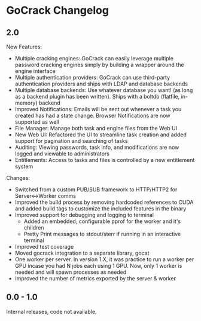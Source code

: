 # GoCrack Changelog

## 2.0

New Features:

* Multiple cracking engines: GoCrack can easily leverage multiple password cracking engines simply by building a wrapper around the engine interface
* Multiple authentication providers: GoCrack can use third-party authentication providers and ships with LDAP and database backends
* Multiple database backends: Use whatever database you want! (as long as a backend plugin has been written). Ships with a boltdb (flatfile, in-memory) backend
* Improved Notifications: Emails will be sent out whenever a task you created has had a state change. Browser Notifications are now supported as well
* File Manager: Manage both task and engine files from the Web UI
* New Web UI: Refactored the UI to streamline task creation and added support for pagination and searching of tasks
* Auditing: Viewing passwords, task info, and modifications are now logged and viewable to administrators
* Entitlements: Access to tasks and files is controlled by a new entitlement system

Changes:

* Switched from a custom PUB/SUB framework to HTTP/HTTP2 for Server<->Worker comms
* Improved the build process by removing hardcoded references to CUDA and added build tags to customize the included features in the binary
* Improved support for debugging and logging to terminal
    * Added an embedded, configurable pprof for the worker and it's children
    * Pretty Print messages to stdout/sterr if running in an interactive terminal
* Improved test coverage
* Moved gocrack integration to a separate library, gocat
* One worker per server. In version 1.X, it was practice to run a worker per GPU incase you had N jobs each using 1 GPU. Now, only 1 worker is needed and will spawn processes as needed
* Improved the number of metrics exported by the server & worker

## 0.0 - 1.0

Internal releases, code not available.